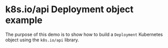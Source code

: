 # k8s.io/api Deployment object example

The purpose of this demo is to show how to build a `Deployment` Kubernetes object
using the `k8s.io/api` library.
